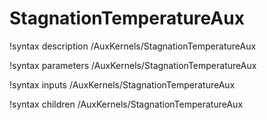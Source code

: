 <!-- MOOSE Documentation Stub: Remove this when content is added. -->

# StagnationTemperatureAux

!syntax description /AuxKernels/StagnationTemperatureAux

!syntax parameters /AuxKernels/StagnationTemperatureAux

!syntax inputs /AuxKernels/StagnationTemperatureAux

!syntax children /AuxKernels/StagnationTemperatureAux

